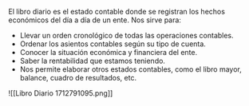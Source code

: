 El libro diario es el estado contable donde se registran los hechos económicos del día a día de un ente. Nos sirve para:

- Llevar un orden cronológico de todas las operaciones contables.
- Ordenar los asientos contables según su tipo de cuenta.
- Conocer la situación económica y financiera del ente.
- Saber la rentabilidad que estamos teniendo.
- Nos permite elaborar otros estados contables, como el libro mayor, balance, cuadro de resultados, etc.

![[Libro Diario 1712791095.png]]
